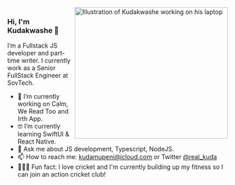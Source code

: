 <img marginTop="0" align="right" src="https://github.com/2wce/2wce.github.io/blob/develop/src/assets/illustrations/dev.svg" alt="Illustration of Kudakwashe working on his laptop" width=350px height=300px/>

### Hi, I'm Kudakwashe 👋

I’m a Fullstack JS developer and part-time writer. I currently work as a Senior FullStack Engineer at SovTech. 

- 📱  I’m currently working on Calm, We Read Too and Irth App.
- 🤓 I’m currently learning SwiftUI & React Native.
- 💬  Ask me about JS development, Typescript, NodeJS.
- 📫  How to reach me: kudamupeni@icloud.com or Twitter [@real_kuda](https://twitter.com/real_kuda)
- 🚴🏽‍♀️  Fun fact: I love cricket and I'm currently building up my fitness so I can join an action cricket club!
